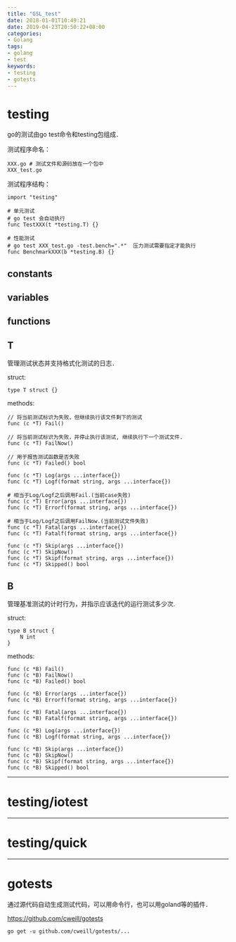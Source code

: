 ```yaml
---
title: "GSL_test"
date: 2018-01-01T10:49:21
date: 2019-04-23T20:50:22+08:00
categories:
- Golang
tags:
- golang
- test
keywords:
- testing
- gotests
---
```


# testing

go的测试由go test命令和testing包组成．

测试程序命名：

    XXX.go # 测试文件和源码放在一个包中
    XXX_test.go

测试程序结构：

    import "testing"

    # 单元测试
    # go test 会自动执行
    func TestXXX(t *testing.T) {}

    # 性能测试
    # go test XXX_test.go -test.bench=".*"  压力测试需要指定才能执行
    func BenchmarkXXX(b *testing.B) {}

## constants

## variables

## functions

## T

管理测试状态并支持格式化测试的日志．

struct:

    type T struct {}

methods:

    // 将当前测试标识为失败，但继续执行该文件剩下的测试
    func (c *T) Fail()

    // 将当前测试标识为失败，并停止执行该测试, 继续执行下一个测试文件.
    func (c *T) FailNow()

    // 用于报告测试函数是否失败
    func (c *T) Failed() bool

    func (c *T) Log(args ...interface{})
    func (c *T) Logf(format string, args ...interface{})

    # 相当于Log/Logf之后调用Fail.(当前case失败)
    func (c *T) Error(args ...interface{})
    func (c *T) Errorf(format string, args ...interface{})

    # 相当于Log/Logf之后调用FailNow.(当前测试文件失败)
    func (c *T) Fatal(args ...interface{})
    func (c *T) Fatalf(format string, args ...interface{})

    func (c *T) Skip(args ...interface{})
    func (c *T) SkipNow()
    func (c *T) Skipf(format string, args ...interface{})
    func (c *T) Skipped() bool

## B

管理基准测试的计时行为，并指示应该迭代的运行测试多少次.

struct:

    type B struct {
        N int
    }

methods:

    func (c *B) Fail()
    func (c *B) FailNow()
    func (c *B) Failed() bool

    func (c *B) Error(args ...interface{})
    func (c *B) Errorf(format string, args ...interface{})

    func (c *B) Fatal(args ...interface{})
    func (c *B) Fatalf(format string, args ...interface{})

    func (c *B) Log(args ...interface{})
    func (c *B) Logf(format string, args ...interface{})

    func (c *B) Skip(args ...interface{})
    func (c *B) SkipNow()
    func (c *B) Skipf(format string, args ...interface{})
    func (c *B) Skipped() bool

***
# testing/iotest

***

# testing/quick

***

# gotests

通过源代码自动生成测试代码，可以用命令行，也可以用goland等的插件．

<https://github.com/cweill/gotests>

    go get -u github.com/cweill/gotests/...
